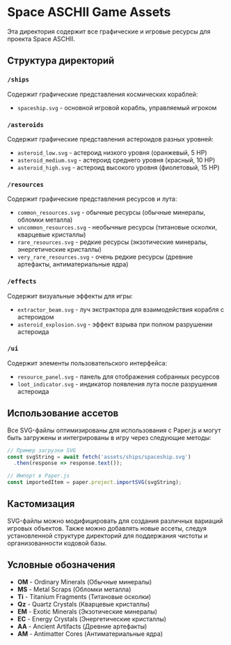 # Space ASCHII Game Assets

Эта директория содержит все графические и игровые ресурсы для проекта Space ASCHII.

## Структура директорий

### `/ships`
Содержит графические представления космических кораблей:
- `spaceship.svg` - основной игровой корабль, управляемый игроком

### `/asteroids`
Содержит графические представления астероидов разных уровней:
- `asteroid_low.svg` - астероид низкого уровня (оранжевый, 5 HP)
- `asteroid_medium.svg` - астероид среднего уровня (красный, 10 HP)
- `asteroid_high.svg` - астероид высокого уровня (фиолетовый, 15 HP)

### `/resources`
Содержит графические представления ресурсов и лута:
- `common_resources.svg` - обычные ресурсы (обычные минералы, обломки металла)
- `uncommon_resources.svg` - необычные ресурсы (титановые осколки, кварцевые кристаллы)
- `rare_resources.svg` - редкие ресурсы (экзотические минералы, энергетические кристаллы)
- `very_rare_resources.svg` - очень редкие ресурсы (древние артефакты, антиматериальные ядра)

### `/effects`
Содержит визуальные эффекты для игры:
- `extractor_beam.svg` - луч экстрактора для взаимодействия корабля с астероидом
- `asteroid_explosion.svg` - эффект взрыва при полном разрушении астероида

### `/ui`
Содержит элементы пользовательского интерфейса:
- `resource_panel.svg` - панель для отображения собранных ресурсов
- `loot_indicator.svg` - индикатор появления лута после разрушения астероида

## Использование ассетов

Все SVG-файлы оптимизированы для использования с Paper.js и могут быть загружены и интегрированы в игру через следующие методы:

```javascript
// Пример загрузки SVG
const svgString = await fetch('assets/ships/spaceship.svg')
  .then(response => response.text());

// Импорт в Paper.js
const importedItem = paper.project.importSVG(svgString);
```

## Кастомизация

SVG-файлы можно модифицировать для создания различных вариаций игровых объектов. Также можно добавлять новые ассеты, следуя установленной структуре директорий для поддержания чистоты и организованности кодовой базы.

## Условные обозначения

- **OM** - Ordinary Minerals (Обычные минералы)
- **MS** - Metal Scraps (Обломки металла)
- **Ti** - Titanium Fragments (Титановые осколки)
- **Qz** - Quartz Crystals (Кварцевые кристаллы)
- **EM** - Exotic Minerals (Экзотические минералы)
- **EC** - Energy Crystals (Энергетические кристаллы)
- **AA** - Ancient Artifacts (Древние артефакты)
- **AM** - Antimatter Cores (Антиматериальные ядра) 